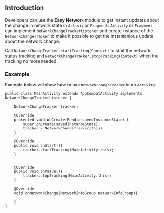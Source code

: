 ## Introduction
Developers can use the **Easy Network** module to get instant updates about the change in network state in `Activiy` or `Fragment`. `Activity` or `Fragment` can implement `NetworkChangeTrackerListener` and create instance of the `NetworkChangeTracker` to make it possible to get the instantanious update about the network change.

Call `NetworkChangeTracker.startTracking(Context)` to start the network status tracking and `NetworkChangeTracker.stopTracking(Context)` when the tracking no more needed.

### Eaxample
Example below will show how to use `NetworkChangeTracker` in an `Activity`.

    public class MainActivity extends AppCompatActivity implements NetworkChangeTrackerListener {

        NetworkChangeTracker tracker;

        @Override
        protected void onCreate(Bundle savedInstanceState) {
            super.onCreate(savedInstanceState);
            tracker = NetworkChangeTracker(this)
        }

        @Override
        public void onStart(){
            tracker.startTracking(MainActivity.this);
        }


        @Override
        public void onPasue(){
            tracker.stopTracking(MainActivity.this);
        }

        @Override
        void onNetworkChange(NetworkInfoGroup networkInfoGroup){

        }
    }

